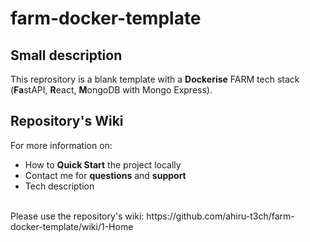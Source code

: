 # farm-docker-template

## Small description

This reprository is a blank template with a **Dockerise** FARM tech stack (**Fa**stAPI, **R**eact, **M**ongoDB with Mongo Express).<br>

## Repository's Wiki

For more information on:
* How to **Quick Start** the project locally
* Contact me for **questions** and **support**
* Tech description
<br>
Please use the repository's wiki: https://github.com/ahiru-t3ch/farm-docker-template/wiki/1-Home